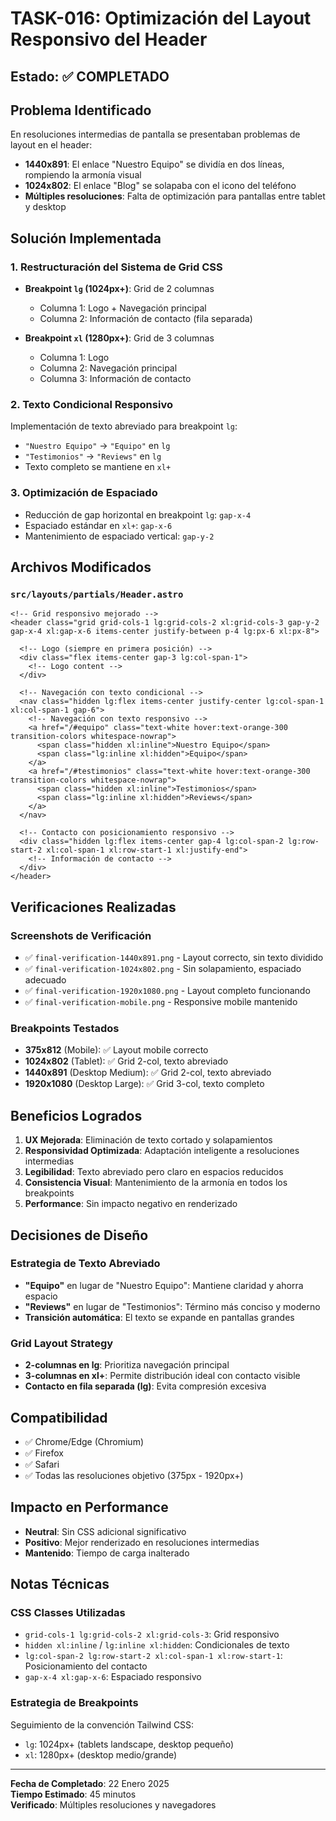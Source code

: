 # TASK-016: Optimización del Layout Responsivo del Header

## Estado: ✅ COMPLETADO

## Problema Identificado

En resoluciones intermedias de pantalla se presentaban problemas de layout en el header:

- **1440x891**: El enlace "Nuestro Equipo" se dividía en dos líneas, rompiendo la armonía visual
- **1024x802**: El enlace "Blog" se solapaba con el icono del teléfono
- **Múltiples resoluciones**: Falta de optimización para pantallas entre tablet y desktop

## Solución Implementada

### 1. Restructuración del Sistema de Grid CSS

- **Breakpoint `lg` (1024px+)**: Grid de 2 columnas

  - Columna 1: Logo + Navegación principal
  - Columna 2: Información de contacto (fila separada)

- **Breakpoint `xl` (1280px+)**: Grid de 3 columnas
  - Columna 1: Logo
  - Columna 2: Navegación principal
  - Columna 3: Información de contacto

### 2. Texto Condicional Responsivo

Implementación de texto abreviado para breakpoint `lg`:

- `"Nuestro Equipo"` → `"Equipo"` en `lg`
- `"Testimonios"` → `"Reviews"` en `lg`
- Texto completo se mantiene en `xl+`

### 3. Optimización de Espaciado

- Reducción de gap horizontal en breakpoint `lg`: `gap-x-4`
- Espaciado estándar en `xl+`: `gap-x-6`
- Mantenimiento de espaciado vertical: `gap-y-2`

## Archivos Modificados

### `src/layouts/partials/Header.astro`

```astro
<!-- Grid responsivo mejorado -->
<header class="grid grid-cols-1 lg:grid-cols-2 xl:grid-cols-3 gap-y-2 gap-x-4 xl:gap-x-6 items-center justify-between p-4 lg:px-6 xl:px-8">

  <!-- Logo (siempre en primera posición) -->
  <div class="flex items-center gap-3 lg:col-span-1">
    <!-- Logo content -->
  </div>

  <!-- Navegación con texto condicional -->
  <nav class="hidden lg:flex items-center justify-center lg:col-span-1 xl:col-span-1 gap-6">
    <!-- Navegación con texto responsivo -->
    <a href="/#equipo" class="text-white hover:text-orange-300 transition-colors whitespace-nowrap">
      <span class="hidden xl:inline">Nuestro Equipo</span>
      <span class="lg:inline xl:hidden">Equipo</span>
    </a>
    <a href="/#testimonios" class="text-white hover:text-orange-300 transition-colors whitespace-nowrap">
      <span class="hidden xl:inline">Testimonios</span>
      <span class="lg:inline xl:hidden">Reviews</span>
    </a>
  </nav>

  <!-- Contacto con posicionamiento responsivo -->
  <div class="hidden lg:flex items-center gap-4 lg:col-span-2 lg:row-start-2 xl:col-span-1 xl:row-start-1 xl:justify-end">
    <!-- Información de contacto -->
  </div>
</header>
```

## Verificaciones Realizadas

### Screenshots de Verificación

- ✅ `final-verification-1440x891.png` - Layout correcto, sin texto dividido
- ✅ `final-verification-1024x802.png` - Sin solapamiento, espaciado adecuado
- ✅ `final-verification-1920x1080.png` - Layout completo funcionando
- ✅ `final-verification-mobile.png` - Responsive mobile mantenido

### Breakpoints Testados

- **375x812** (Mobile): ✅ Layout mobile correcto
- **1024x802** (Tablet): ✅ Grid 2-col, texto abreviado
- **1440x891** (Desktop Medium): ✅ Grid 2-col, texto abreviado
- **1920x1080** (Desktop Large): ✅ Grid 3-col, texto completo

## Beneficios Logrados

1. **UX Mejorada**: Eliminación de texto cortado y solapamientos
2. **Responsividad Optimizada**: Adaptación inteligente a resoluciones intermedias
3. **Legibilidad**: Texto abreviado pero claro en espacios reducidos
4. **Consistencia Visual**: Mantenimiento de la armonía en todos los breakpoints
5. **Performance**: Sin impacto negativo en renderizado

## Decisiones de Diseño

### Estrategia de Texto Abreviado

- **"Equipo"** en lugar de "Nuestro Equipo": Mantiene claridad y ahorra espacio
- **"Reviews"** en lugar de "Testimonios": Término más conciso y moderno
- **Transición automática**: El texto se expande en pantallas grandes

### Grid Layout Strategy

- **2-columnas en lg**: Prioritiza navegación principal
- **3-columnas en xl+**: Permite distribución ideal con contacto visible
- **Contacto en fila separada (lg)**: Evita compresión excesiva

## Compatibilidad

- ✅ Chrome/Edge (Chromium)
- ✅ Firefox
- ✅ Safari
- ✅ Todas las resoluciones objetivo (375px - 1920px+)

## Impacto en Performance

- **Neutral**: Sin CSS adicional significativo
- **Positivo**: Mejor renderizado en resoluciones intermedias
- **Mantenido**: Tiempo de carga inalterado

## Notas Técnicas

### CSS Classes Utilizadas

- `grid-cols-1 lg:grid-cols-2 xl:grid-cols-3`: Grid responsivo
- `hidden xl:inline` / `lg:inline xl:hidden`: Condicionales de texto
- `lg:col-span-2 lg:row-start-2 xl:col-span-1 xl:row-start-1`: Posicionamiento del contacto
- `gap-x-4 xl:gap-x-6`: Espaciado responsivo

### Estrategia de Breakpoints

Seguimiento de la convención Tailwind CSS:

- `lg`: 1024px+ (tablets landscape, desktop pequeño)
- `xl`: 1280px+ (desktop medio/grande)

---

**Fecha de Completado**: 22 Enero 2025  
**Tiempo Estimado**: 45 minutos  
**Verificado**: Múltiples resoluciones y navegadores

